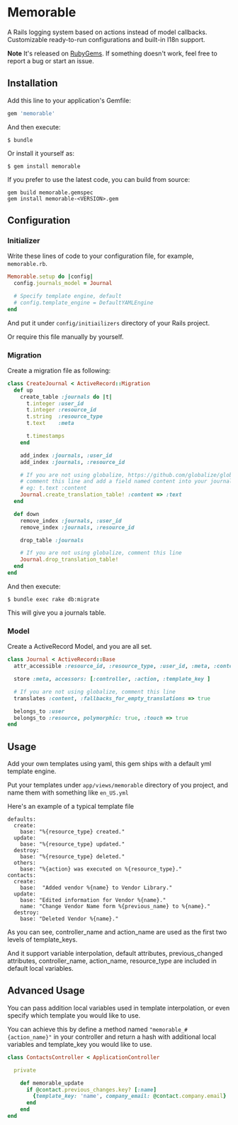 # Memorable

A Rails logging system based on actions instead of model callbacks. Customizable ready-to-run configurations and built-in I18n support.

**Note**
It's released on [RubyGems](https://rubygems.org/gems/memorable).
If something doesn't work, feel free to report a bug or start an issue.

## Installation

Add this line to your application's Gemfile:

```ruby
gem 'memorable'
```

And then execute:

    $ bundle

Or install it yourself as:

    $ gem install memorable

If you prefer to use the latest code, you can build from source:

```
gem build memorable.gemspec
gem install memorable-<VERSION>.gem
```

## Configuration

### Initializer

Write these lines of code to your configuration file, for example, `memorable.rb`.

```ruby
Memorable.setup do |config|
  config.journals_model = Journal

  # Specify template engine, default
  # config.template_engine = DefaultYAMLEngine
end
```

And put it under `config/initiailizers` directory of your Rails project.

Or require this file manually by yourself.

### Migration

Create a migration file as following:

```ruby
class CreateJournal < ActiveRecord::Migration
  def up
    create_table :journals do |t|
      t.integer :user_id
      t.integer :resource_id
      t.string  :resource_type
      t.text    :meta

      t.timestamps
    end

    add_index :journals, :user_id
    add_index :journals, :resource_id

    # If you are not using globalize, https://github.com/globalize/globalize,
    # comment this line and add a field named content into your journals table.
    # eg: t.text :content
    Journal.create_translation_table! :content => :text
  end

  def down
    remove_index :journals, :user_id
    remove_index :journals, :resource_id

    drop_table :journals

    # If you are not using globalize, comment this line
    Journal.drop_translation_table!
  end
end
```

And then execute:

    $ bundle exec rake db:migrate

This will give you a journals table.

### Model

Create a ActiveRecord Model, and you are all set.

```ruby
class Journal < ActiveRecord::Base
  attr_accessible :resource_id, :resource_type, :user_id, :meta, :content

  store :meta, accessors: [:controller, :action, :template_key ]

  # If you are not using globalize, comment this line
  translates :content, :fallbacks_for_empty_translations => true

  belongs_to :user
  belongs_to :resource, polymorphic: true, :touch => true
end
```

## Usage

Add your own templates using yaml, this gem ships with a default yml template engine.

Put your templates under `app/views/memorable` directory of you project, and name them with something like `en_US.yml`

Here's an example of a typical template file

```
defaults:
  create:
    base: "%{resource_type} created."
  update:
    base: "%{resource_type} updated."
  destroy:
    base: "%{resource_type} deleted."
  others:
    base: "%{action} was executed on %{resource_type}."
contacts:
  create:
    base:  "Added vendor %{name} to Vendor Library."
  update:
    base: "Edited information for Vendor %{name}."
    name: "Change Vendor Name form %{previous_name} to %{name}."
  destroy:
    base: "Deleted Vendor %{name}."
```

As you can see, controller_name and action_name are used as the first two levels of template_keys.

And it support variable interpolation, default attributes, previous_changed attributes, controller_name, action_name, resource_type are included in default local variables.

## Advanced Usage

You can pass addition local variables used in template interpolation, or even specify which template you would like to use.

You can achieve this by define a method named `"memorable_#{action_name}"` in your controller and return a hash with additional local variables and template_key you would like to use.

```ruby
class ContactsController < ApplicationController

  private

    def memorable_update
      if @contact.previous_changes.key? [:name]
        {template_key: 'name', company_email: @contact.company.email}
      end
    end
end
```
